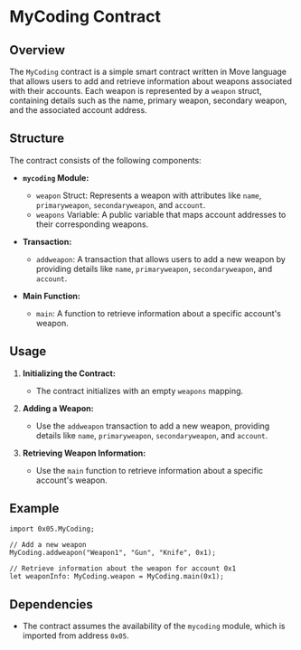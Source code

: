 # MyCoding Contract

## Overview

The `MyCoding` contract is a simple smart contract written in Move language that allows users to add and retrieve information about weapons associated with their accounts. Each weapon is represented by a `weapon` struct, containing details such as the name, primary weapon, secondary weapon, and the associated account address.

## Structure

The contract consists of the following components:

- **`mycoding` Module:**
  - `weapon` Struct: Represents a weapon with attributes like `name`, `primaryweapon`, `secondaryweapon`, and `account`.
  - `weapons` Variable: A public variable that maps account addresses to their corresponding weapons.

- **Transaction:**
  - `addweapon`: A transaction that allows users to add a new weapon by providing details like `name`, `primaryweapon`, `secondaryweapon`, and `account`.

- **Main Function:**
  - `main`: A function to retrieve information about a specific account's weapon.

## Usage

1. **Initializing the Contract:**
   - The contract initializes with an empty `weapons` mapping.

2. **Adding a Weapon:**
   - Use the `addweapon` transaction to add a new weapon, providing details like `name`, `primaryweapon`, `secondaryweapon`, and `account`.

3. **Retrieving Weapon Information:**
   - Use the `main` function to retrieve information about a specific account's weapon.

## Example

```move
import 0x05.MyCoding;

// Add a new weapon
MyCoding.addweapon("Weapon1", "Gun", "Knife", 0x1);

// Retrieve information about the weapon for account 0x1
let weaponInfo: MyCoding.weapon = MyCoding.main(0x1);
```

## Dependencies

- The contract assumes the availability of the `mycoding` module, which is imported from address `0x05`.
